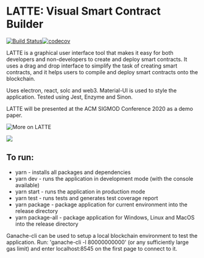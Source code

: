 # LATTE: Visual Smart Contract Builder

[![Build Status](https://travis-ci.com/Sean2108/LATTE.svg?token=FcLFkh211qmFY1Deqxzn&branch=master)](https://travis-ci.com/Sean2108/LATTE)[![codecov](https://codecov.io/gh/Sean2108/LATTE/branch/master/graph/badge.svg?token=jmB5atsZia)](https://codecov.io/gh/Sean2108/LATTE)

LATTE is a graphical user interface tool that makes it easy for both developers and non-developers to create and deploy smart contracts. It uses a drag and drop interface to simplify the task of creating smart contracts, and it helps users to compile and deploy smart contracts onto the blockchain.

Uses electron, react, solc and web3. Material-UI is used to style the application. Tested using Jest, Enzyme and Sinon.

LATTE will be presented at the ACM SIGMOD Conference 2020 as a demo paper.

![More on LATTE](poster.jpg)

![](https://imgur.com/ZpqJS2v.gif)

## To run:
- yarn - installs all packages and dependencies
- yarn dev - runs the application in development mode (with the console available)
- yarn start - runs the application in production mode
- yarn test - runs tests and generates test coverage report
- yarn package - package application for current environment into the release directory
- yarn package-all - package application for Windows, Linux and MacOS into the release directory

Ganache-cli can be used to setup a local blockchain environment to test the application. Run: 'ganache-cli -l 80000000000' (or any sufficiently large gas limit) and enter localhost:8545 on the first page to connect to it.
